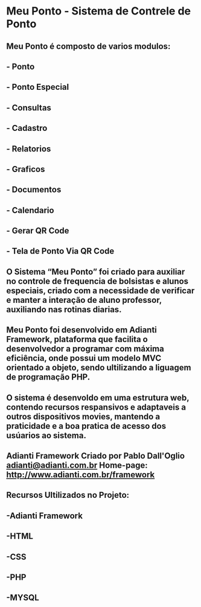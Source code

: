 # Meu Ponto - Sistema de Contrele de Ponto

## Meu Ponto é composto de varios modulos:

## - Ponto
## - Ponto Especial
## - Consultas
## - Cadastro
## - Relatorios
## - Graficos
## - Documentos
## - Calendario
## - Gerar QR Code
## - Tela de Ponto Via QR Code


## O Sistema “Meu Ponto” foi criado para auxiliar no controle de frequencia de bolsistas e alunos especiais, criado com a necessidade de verificar e manter a interação de aluno professor, auxiliando nas rotinas diarias.
## Meu Ponto foi desenvolvido em Adianti Framework, plataforma que facilita o desenvolvedor a programar com máxima eficiência, onde possui um modelo MVC orientado a objeto, sendo ultilizando a liguagem de programação PHP.
## O sistema é desenvoldo em uma estrutura web, contendo recursos respansivos e adaptaveis a outros dispositivos movies, mantendo a praticidade e a boa pratica de acesso dos usúarios ao sistema.

## Adianti Framework Criado por Pablo Dall'Oglio adianti@adianti.com.br Home-page: http://www.adianti.com.br/framework

 ## Recursos Ultilizados no Projeto:
 ## -Adianti Framework
 ## -HTML
 ## -CSS
 ## -PHP
 ## -MYSQL